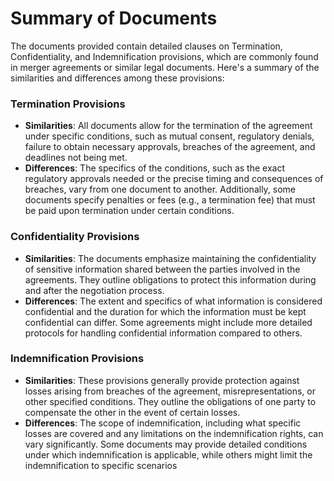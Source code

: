 # Summary of Documents

The documents provided contain detailed clauses on Termination, Confidentiality, and Indemnification provisions, which are commonly found in merger agreements or similar legal documents. Here's a summary of the similarities and differences among these provisions:

### Termination Provisions
- **Similarities**: All documents allow for the termination of the agreement under specific conditions, such as mutual consent, regulatory denials, failure to obtain necessary approvals, breaches of the agreement, and deadlines not being met. 
- **Differences**: The specifics of the conditions, such as the exact regulatory approvals needed or the precise timing and consequences of breaches, vary from one document to another. Additionally, some documents specify penalties or fees (e.g., a termination fee) that must be paid upon termination under certain conditions.

### Confidentiality Provisions
- **Similarities**: The documents emphasize maintaining the confidentiality of sensitive information shared between the parties involved in the agreements. They outline obligations to protect this information during and after the negotiation process.
- **Differences**: The extent and specifics of what information is considered confidential and the duration for which the information must be kept confidential can differ. Some agreements might include more detailed protocols for handling confidential information compared to others.

### Indemnification Provisions
- **Similarities**: These provisions generally provide protection against losses arising from breaches of the agreement, misrepresentations, or other specified conditions. They outline the obligations of one party to compensate the other in the event of certain losses.
- **Differences**: The scope of indemnification, including what specific losses are covered and any limitations on the indemnification rights, can vary significantly. Some documents may provide detailed conditions under which indemnification is applicable, while others might limit the indemnification to specific scenarios